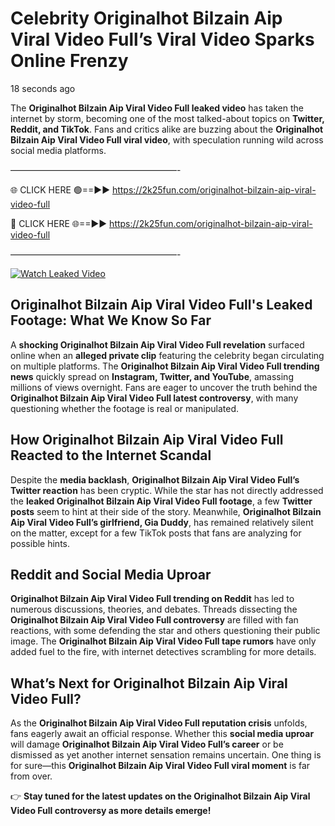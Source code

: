 # Celebrity Originalhot Bilzain Aip Viral Video Full’s Viral Video Sparks Online Frenzy

18 seconds ago

The **Originalhot Bilzain Aip Viral Video Full leaked video** has taken the internet by storm, becoming one of the most talked-about topics on **Twitter, Reddit, and TikTok**. Fans and critics alike are buzzing about the **Originalhot Bilzain Aip Viral Video Full viral video**, with speculation running wild across social media platforms.

———————————————————-

🌐 CLICK HERE 🟢==►► https://2k25fun.com/originalhot-bilzain-aip-viral-video-full

🔴 CLICK HERE 🌐==►► https://2k25fun.com/originalhot-bilzain-aip-viral-video-full

———————————————————-

[![Watch Leaked Video](https://miro.medium.com/v2/resize:fit:828/format:webp/1*cilzJN44JGOrTw9NJCrNHA.gif "Watch Leaked Video")](https://2k25fun.com/originalhot-bilzain-aip-viral-video-full)

## **Originalhot Bilzain Aip Viral Video Full's Leaked Footage: What We Know So Far**  
A **shocking Originalhot Bilzain Aip Viral Video Full revelation** surfaced online when an **alleged private clip** featuring the celebrity began circulating on multiple platforms. The **Originalhot Bilzain Aip Viral Video Full trending news** quickly spread on **Instagram, Twitter, and YouTube**, amassing millions of views overnight. Fans are eager to uncover the truth behind the **Originalhot Bilzain Aip Viral Video Full latest controversy**, with many questioning whether the footage is real or manipulated.  

## **How Originalhot Bilzain Aip Viral Video Full Reacted to the Internet Scandal**  
Despite the **media backlash**, **Originalhot Bilzain Aip Viral Video Full’s Twitter reaction** has been cryptic. While the star has not directly addressed the **leaked Originalhot Bilzain Aip Viral Video Full footage**, a few **Twitter posts** seem to hint at their side of the story. Meanwhile, **Originalhot Bilzain Aip Viral Video Full’s girlfriend, Gia Duddy**, has remained relatively silent on the matter, except for a few TikTok posts that fans are analyzing for possible hints.  

## **Reddit and Social Media Uproar**  
**Originalhot Bilzain Aip Viral Video Full trending on Reddit** has led to numerous discussions, theories, and debates. Threads dissecting the **Originalhot Bilzain Aip Viral Video Full controversy** are filled with fan reactions, with some defending the star and others questioning their public image. The **Originalhot Bilzain Aip Viral Video Full tape rumors** have only added fuel to the fire, with internet detectives scrambling for more details.  

## **What’s Next for Originalhot Bilzain Aip Viral Video Full?**  
As the **Originalhot Bilzain Aip Viral Video Full reputation crisis** unfolds, fans eagerly await an official response. Whether this **social media uproar** will damage **Originalhot Bilzain Aip Viral Video Full’s career** or be dismissed as yet another internet sensation remains uncertain. One thing is for sure—this **Originalhot Bilzain Aip Viral Video Full viral moment** is far from over.  

👉 **Stay tuned for the latest updates on the Originalhot Bilzain Aip Viral Video Full controversy as more details emerge!**  